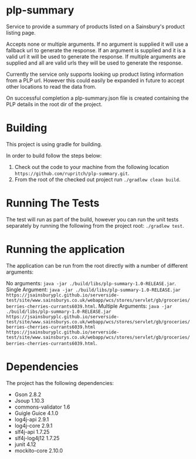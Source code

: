 # plp-summary
Service to provide a summary of products listed on a Sainsbury's product listing page.

Accepts none or multiple arguments.
If no argument is supplied it will use a fallback url to generate the response.
If an argument is supplied and it is a valid url it will be used to generate the response.
If multiple arguments are supplied and all are valid urls they will be used to generate the response.

Currently the service only supports looking up product listing information from a PLP url. However this could easily be expanded in future to accept other locations to read the data from.

On successful completion a plp-summary.json file is created containing the PLP details in the root dir of the project.

# Building
This project is using gradle for building.

In order to build follow the steps below:
1. Check out the code to your machine from the following location ``https://github.com/rupritch/plp-summary.git``.
2. From the root of the checked out project run ``./gradlew clean build``.

# Running The Tests

The test will run as part of the build, however you can run the unit tests separately by running the following from the project root:
``./gradlew test``.

# Running the application

The application can be run from the root directly with a number of different arguments:

No arguments: ``java -jar ./build/libs/plp-summary-1.0-RELEASE.jar``.
Single Argument: ``java -jar ./build/libs/plp-summary-1.0-RELEASE.jar https://jsainsburyplc.github.io/serverside-test/site/www.sainsburys.co.uk/webapp/wcs/stores/servlet/gb/groceries/berries-cherries-currants6039.html``.
Multiple Arguments: ``java -jar ./build/libs/plp-summary-1.0-RELEASE.jar https://jsainsburyplc.github.io/serverside-test/site/www.sainsburys.co.uk/webapp/wcs/stores/servlet/gb/groceries/berries-cherries-currants6039.html https://jsainsburyplc.github.io/serverside-test/site/www.sainsburys.co.uk/webapp/wcs/stores/servlet/gb/groceries/berries-cherries-currants6039.html``.

# Dependencies

The project has the following dependencies:

- Gson 2.8.2
- Jsoup 1.10.3
- commons-validator 1.6
- Guigle Guice 4.1.0
- log4j-api 2.9.1
- log4j-core 2.9.1
- slf4j-api 1.7.25
- slf4j-log4j12 1.7.25
- junit 4.12
- mockito-core 2.10.0

